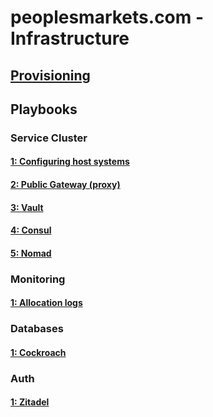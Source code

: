 # peoplesmarkets.com - Infrastructure

## [Provisioning](./provisioning/)

## Playbooks

### Service Cluster

#### [1: Configuring host systems](./playbooks/host/)

#### [2: Public Gateway (proxy)](./playbooks/public_gateway/)

#### [3: Vault](./playbooks/vault/)

#### [4: Consul](./playbooks/consul/)

#### [5: Nomad](./playbooks/nomad/)

### Monitoring

#### [1: Allocation logs](./playbooks/logging/)

### Databases

#### [1: Cockroach](./playbooks/cockroach/)

### Auth

#### [1: Zitadel](./playbooks/zitadel/)
